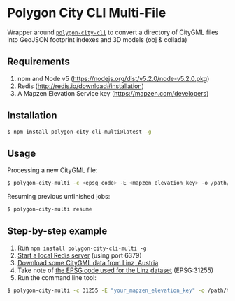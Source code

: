 # Polygon City CLI Multi-File

Wrapper around [`polygon-city-cli`](https://github.com/polygon-city/polygon-city-cli) to convert a directory of CityGML files into GeoJSON footprint indexes and 3D models (obj & collada)

## Requirements

1. npm and Node v5 (https://nodejs.org/dist/v5.2.0/node-v5.2.0.pkg)
2. Redis (http://redis.io/download#installation)
3. A Mapzen Elevation Service key (https://mapzen.com/developers)

## Installation

```bash
$ npm install polygon-city-cli-multi@latest -g
```

## Usage

Processing a new CityGML file:

```bash
$ polygon-city-multi -c <epsg_code> -E <mapzen_elevation_key> -o /path/to/obj/output/directory /path/to/cityGml/input/directory
```

Resuming previous unfinished jobs:

```bash
$ polygon-city-multi resume
```

## Step-by-step example

1. Run `npm install polygon-city-cli-multi -g`
2. [Start a local Redis server](http://redis.io/topics/quickstart#starting-redis) (using port 6379)
3. [Download some CityGML data from Linz, Austria](http://geo.data.linz.gv.at/katalog/geodata/3d_geo_daten_lod2/)
4. Take note of [the EPSG code used for the Linz dataset](http://geo.data.linz.gv.at/katalog/geodata/3d_geo_daten_lod2/Beschreibung.txt) (EPSG:31255)
5. Run the command line tool:

```bash
$ polygon-city-multi -c 31255 -E "your_mapzen_elevation_key" -o /path/to/obj/output/directory /path/to/cityGml/input/directory
```
